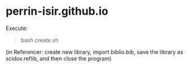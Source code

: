 # perrin-isir.github.io

Execute: 
> bash create.sh

(in Referencer: create new library, import biblio.bib, save the library as scidox.reflib, and then close the program)
